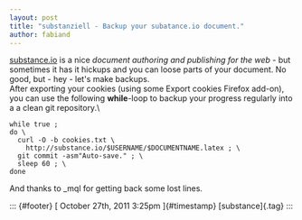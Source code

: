 ```yaml
---
layout: post
title: "substanziell - Backup your subatance.io document."
author: fabiand
---
```




[substance.io](http://www.substance.io/) is a nice *document authoring
and publishing for the web* - but sometimes it has it hickups and you
can loose parts of your document. No good, but - hey - let's make
backups.\
After exporting your cookies (using some Export cookies Firefox add-on),
you can use the following **while**-loop to backup your progress
regularly into a a clean git repository.\

    while true ; 
    do \
      curl -O -b cookies.txt \
        http://substance.io/$USERNAME/$DOCUMENTNAME.latex ; \
      git commit -asm"Auto-save." ; \
      sleep 60 ; \
    done

And thanks to \_mql for getting back some lost lines.

::: {#footer}
[ October 27th, 2011 3:25pm ]{#timestamp} [substance]{.tag}
:::
